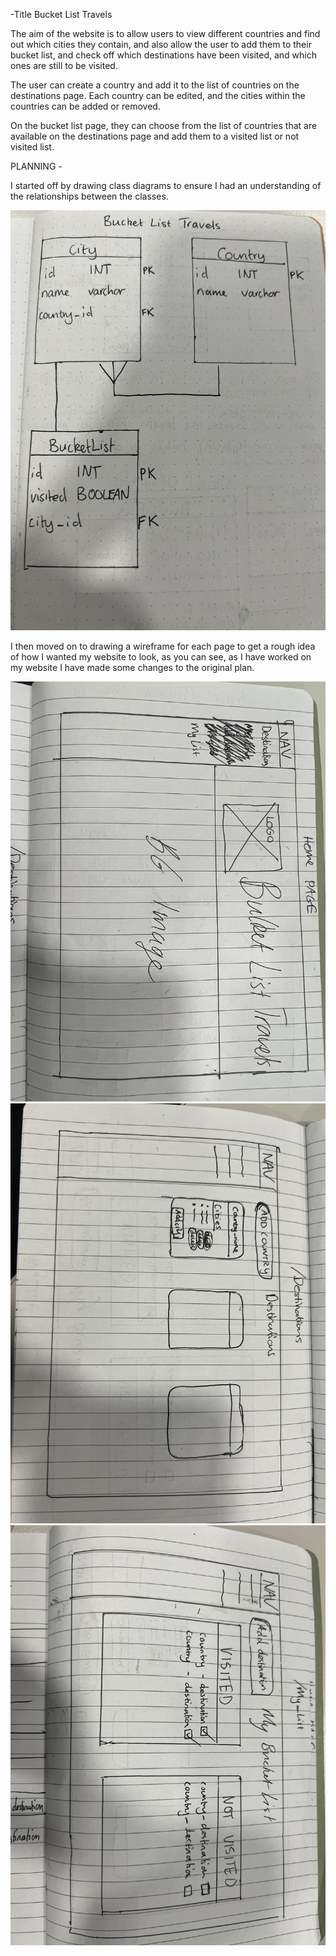 -Title Bucket List Travels

The aim of the website is to allow users to view different countries and find out which cities they contain, and also allow the user to add them to their bucket list, and check off which destinations have been visited, and which ones are still to be visited.

The user can create a country and add it to the list of countries on the destinations page. Each country can be edited, and the cities within the countries can be added or removed.

On the bucket list page, they can choose from the list of countries that are available on the destinations page and add them to a visited list or not visited list.


PLANNING -

I started off by drawing class diagrams to ensure I had an understanding of the relationships between the classes.

![class diagram](/static/images/class_diagrams.jpg)

I then moved on to drawing a wireframe for each page to get a rough idea of how I wanted my website to look, as you can see, as I have worked on my website I have made some changes to the original plan.

![home wireframe](/static/images/home_wireframe.jpg)
![destinations wireframe](/static/images/destinations_wireframe.jpg)
![bucket list wireframe](/static/images/bucket_list_wireframe.jpg)